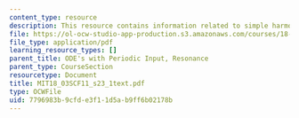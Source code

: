 ```yaml
---
content_type: resource
description: This resource contains information related to simple harmonic oscillator.
file: https://ol-ocw-studio-app-production.s3.amazonaws.com/courses/18-03sc-differential-equations-fall-2011/7796983b9cfde3f11d5ab9ff6b02178b_MIT18_03SCF11_s23_1text.pdf
file_type: application/pdf
learning_resource_types: []
parent_title: ODE's with Periodic Input, Resonance
parent_type: CourseSection
resourcetype: Document
title: MIT18_03SCF11_s23_1text.pdf
type: OCWFile
uid: 7796983b-9cfd-e3f1-1d5a-b9ff6b02178b
---
```

